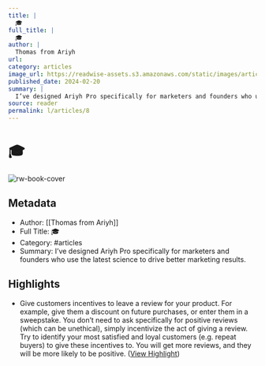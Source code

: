```yaml
---
title: |
  🎓
full_title: |
  🎓
author: |
  Thomas from Ariyh
url: 
category: articles
image_url: https://readwise-assets.s3.amazonaws.com/static/images/article3.5c705a01b476.png
published_date: 2024-02-20
summary: |
  I’ve designed Ariyh Pro specifically for marketers and founders who use the latest science to drive better marketing results.
source: reader
permalink: l/articles/8
---
```

# 🎓

![rw-book-cover](https://readwise-assets.s3.amazonaws.com/static/images/article3.5c705a01b476.png)

## Metadata
- Author: [[Thomas from Ariyh]]
- Full Title: 🎓
- Category: #articles
- Summary: I’ve designed Ariyh Pro specifically for marketers and founders who use the latest science to drive better marketing results.

## Highlights
- Give customers incentives to leave a review for your product. For example, give them a discount on future purchases, or enter them in a sweepstake. You don’t need to ask specifically for positive reviews (which can be unethical), simply incentivize the act of giving a review.
  Try to identify your most satisfied and loyal customers (e.g. repeat buyers) to give these incentives to.
  You will get more reviews, and they will be more likely to be positive. ([View Highlight](https://read.readwise.io/read/01hq300h9y9cjmqr6gr4f7xcj8))


